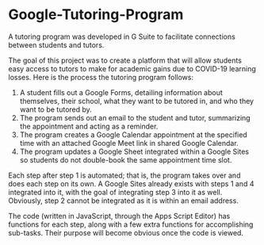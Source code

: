 # Google-Tutoring-Program
A tutoring program was developed in G Suite to facilitate connections between students and tutors.

The goal of this project was to create a platform that will allow students easy access to tutors to make for academic gains due to COVID-19 learning losses. Here is the process the tutoring program follows:
1. A student fills out a Google Forms, detailing information about themselves, their school, what they want to be tutored in, and who they want to be tutored by.
2. The program sends out an email to the student and tutor, summarizing the appointment and acting as a reminder.
3. The program creates a Google Calendar appointment at the specified time with an attached Google Meet link in shared Google Calendar.
4. The program updates a Google Sheet integrated within a Google Sites so students do not double-book the same appointment time slot.

Each step after step 1 is automated; that is, the program takes over and does each step on its own. A Google Sites already exists with steps 1 and 4 integrated into it, with the goal of integrating step 3 into it as well. Obviously, step 2 cannot be integrated as it is within an email address.

The code (written in JavaScript, through the Apps Script Editor) has functions for each step, along with a few extra functions for accomplishing sub-tasks. Their purpose will become obvious once the code is viewed.
